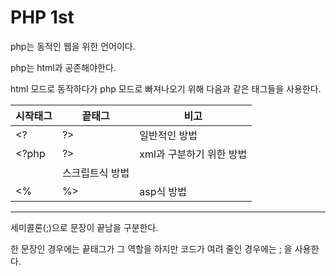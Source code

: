 # PHP 1st

php는 동적인 웹을 위한 언어이다.

php는 html과 공존해야한다.



html 모드로 동작하다가 php 모드로 빠져나오기 위해 다음과 같은 태그들을 사용한다.

| 시작태그                  | 끝태그    | 비고                     |
| ------------------------- | --------- | ------------------------ |
| <?                        | ?>        | 일반적인 방법            |
| <?php                     | ?>        | xml과 구분하기 위한 방법 |
| <script language = "php"> | </script> | 스크립트식 방법          |
| <%                        | %>        | asp식 방법               |

---

세미콜론(;)으로 문장이 끝남을 구분한다.

한 문장인 경우에는 끝태그가 그 역할을 하지만 코드가 여려 줄인 경우에는 ; 을 사용한다.


